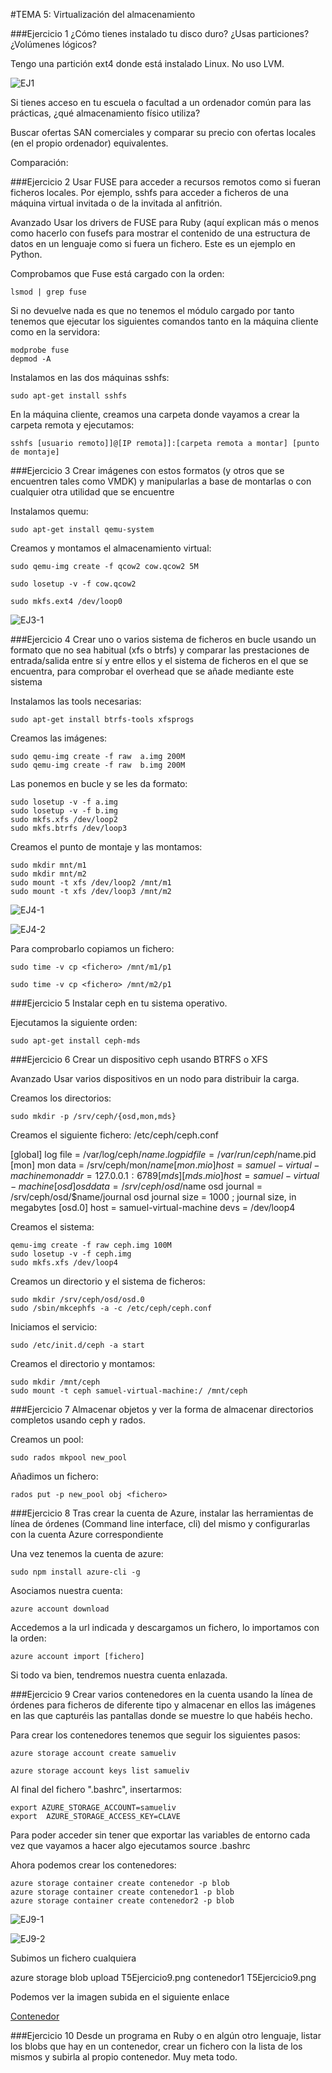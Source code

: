 #TEMA 5: Virtualización del almacenamiento

###Ejercicio 1
¿Cómo tienes instalado tu disco duro? ¿Usas particiones? ¿Volúmenes lógicos?

Tengo una partición ext4 donde está instalado Linux. No uso LVM.

![EJ1](http://i58.tinypic.com/ejha1k.jpg)

Si tienes acceso en tu escuela o facultad a un ordenador común para las prácticas, ¿qué almacenamiento físico utiliza?

Buscar ofertas SAN comerciales y comparar su precio con ofertas locales (en el propio ordenador) equivalentes.

Comparación:


###Ejercicio 2
Usar FUSE para acceder a recursos remotos como si fueran ficheros locales. Por ejemplo, sshfs para acceder a ficheros de una máquina virtual invitada o de la invitada al anfitrión.

Avanzado Usar los drivers de FUSE para Ruby (aquí explican más o menos como hacerlo con fusefs para mostrar el contenido de una estructura de datos en un lenguaje como si fuera un fichero. Este es un ejemplo en Python.

Comprobamos que Fuse está cargado con la orden:

	lsmod | grep fuse

Si no devuelve nada es que no tenemos el módulo cargado por tanto tenemos que ejecutar los siguientes comandos tanto en la máquina cliente como en la servidora:

	modprobe fuse
	depmod -A

Instalamos en las dos máquinas sshfs:

	sudo apt-get install sshfs

En la máquina cliente, creamos una carpeta donde vayamos a crear la carpeta remota y ejecutamos:

	sshfs [usuario remoto]]@[IP remota]]:[carpeta remota a montar] [punto de montaje]

###Ejercicio 3
Crear imágenes con estos formatos (y otros que se encuentren tales como VMDK) y manipularlas a base de montarlas o con cualquier otra utilidad que se encuentre

Instalamos quemu:

	sudo apt-get install qemu-system

Creamos y montamos el almacenamiento virtual:

	sudo qemu-img create -f qcow2 cow.qcow2 5M

	sudo losetup -v -f cow.qcow2

	sudo mkfs.ext4 /dev/loop0

![EJ3-1](http://i62.tinypic.com/msdsn7.jpg)


###Ejercicio 4
Crear uno o varios sistema de ficheros en bucle usando un formato que no sea habitual (xfs o btrfs) y comparar las prestaciones de entrada/salida entre sí y entre ellos y el sistema de ficheros en el que se encuentra, para comprobar el overhead que se añade mediante este sistema

Instalamos las tools necesarias:

	sudo apt-get install btrfs-tools xfsprogs
    
Creamos las imágenes:

	sudo qemu-img create -f raw  a.img 200M
	sudo qemu-img create -f raw  b.img 200M

Las ponemos en bucle y se les da formato:

    sudo losetup -v -f a.img
    sudo losetup -v -f b.img
    sudo mkfs.xfs /dev/loop2
    sudo mkfs.btrfs /dev/loop3

Creamos el punto de montaje y las montamos:

    sudo mkdir mnt/m1
    sudo mkdir mnt/m2
    sudo mount -t xfs /dev/loop2 /mnt/m1
    sudo mount -t xfs /dev/loop3 /mnt/m2


![EJ4-1](http://i58.tinypic.com/2ce2qgh.jpg)

![EJ4-2](http://i62.tinypic.com/hs44k2.jpg)

Para comprobarlo copiamos un fichero:

	sudo time -v cp <fichero> /mnt/m1/p1
    
	sudo time -v cp <fichero> /mnt/m2/p1

###Ejercicio 5
Instalar ceph en tu sistema operativo.

Ejecutamos la siguiente orden:

	sudo apt-get install ceph-mds

###Ejercicio 6
Crear un dispositivo ceph usando BTRFS o XFS

Avanzado Usar varios dispositivos en un nodo para distribuir la carga.

Creamos los directorios:

	sudo mkdir -p /srv/ceph/{osd,mon,mds}

Creamos el siguiente fichero: /etc/ceph/ceph.conf

[global]
log file = /var/log/ceph/$name.log
pid file = /var/run/ceph/$name.pid
[mon]
mon data = /srv/ceph/mon/$name
[mon.mio]
host = samuel-virtual-machine
mon addr = 127.0.0.1:6789
[mds]
[mds.mio]
host = samuel-virtual-machine
[osd]
osd data = /srv/ceph/osd/$name
osd journal = /srv/ceph/osd/$name/journal
osd journal size = 1000 ; journal size, in megabytes
[osd.0]
host = samuel-virtual-machine
devs = /dev/loop4

Creamos el sistema:

    qemu-img create -f raw ceph.img 100M
    sudo losetup -v -f ceph.img
    sudo mkfs.xfs /dev/loop4

Creamos un directorio y el sistema de ficheros:

    sudo mkdir /srv/ceph/osd/osd.0
    sudo /sbin/mkcephfs -a -c /etc/ceph/ceph.conf

Iniciamos el servicio:

	sudo /etc/init.d/ceph -a start

Creamos el directorio y montamos:

    sudo mkdir /mnt/ceph
    sudo mount -t ceph samuel-virtual-machine:/ /mnt/ceph

###Ejercicio 7
Almacenar objetos y ver la forma de almacenar directorios completos usando ceph y rados.

Creamos un pool:

	sudo rados mkpool new_pool

Añadimos un fichero:

	rados put -p new_pool obj <fichero>

###Ejercicio 8
Tras crear la cuenta de Azure, instalar las herramientas de línea de órdenes (Command line interface, cli) del mismo y configurarlas con la cuenta Azure correspondiente

Una vez tenemos la cuenta de azure:

	sudo npm install azure-cli -g

Asociamos nuestra cuenta:

	azure account download

Accedemos a la url indicada y descargamos un fichero, lo importamos con la orden:

	azure account import [fichero]

Si todo va bien, tendremos nuestra cuenta enlazada.

###Ejercicio 9
Crear varios contenedores en la cuenta usando la línea de órdenes para ficheros de diferente tipo y almacenar en ellos las imágenes en las que capturéis las pantallas donde se muestre lo que habéis hecho.

Para crear los contenedores tenemos que seguir los siguientes pasos:

	azure storage account create samueliv
    
    azure storage account keys list samueliv

Al final del fichero ".bashrc", insertarmos:

	export AZURE_STORAGE_ACCOUNT=samueliv
	export  AZURE_STORAGE_ACCESS_KEY=CLAVE

Para poder acceder sin tener que exportar las variables de entorno cada vez que vayamos a hacer algo ejecutamos source .bashrc

Ahora podemos crear los contenedores:

    azure storage container create contenedor -p blob
    azure storage container create contenedor1 -p blob
    azure storage container create contenedor2 -p blob

![EJ9-1](http://i57.tinypic.com/2la7dy0.jpg)

![EJ9-2](http://i57.tinypic.com/2la7dy0.jpg)

Subimos un fichero cualquiera

azure storage blob upload T5Ejercicio9.png contenedor1 T5Ejercicio9.png

Podemos ver la imagen subida en el siguiente enlace

[Contenedor](https://samueliv.blob.core.windows.net/contenedor1/T5Ejercicio9.png)

###Ejercicio 10
Desde un programa en Ruby o en algún otro lenguaje, listar los blobs que hay en un contenedor, crear un fichero con la lista de los mismos y subirla al propio contenedor. Muy meta todo.